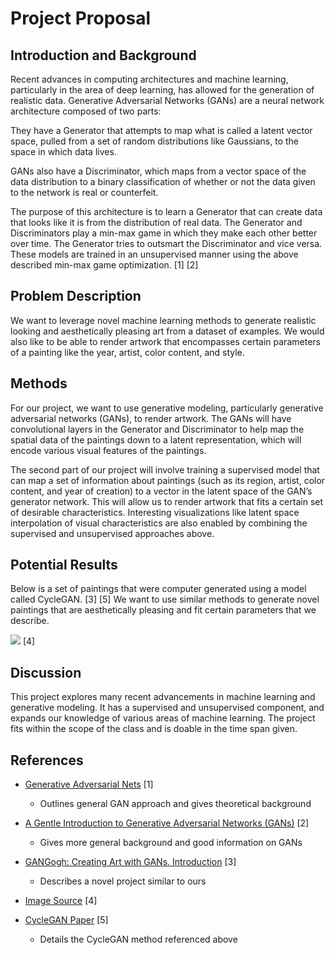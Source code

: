 # Project Proposal

## Introduction and Background

Recent advances in computing architectures and machine learning, particularly in the area of deep learning, has allowed for the generation of realistic data. Generative Adversarial Networks (GANs) are a neural network architecture composed of two parts:

They have a Generator that attempts to map what is called a latent vector space, pulled from a set of random distributions like Gaussians, to the space in which data lives.

GANs also have a Discriminator, which maps from a vector space of the data distribution to a binary classification of whether or not the data given to the network is real or counterfeit.

The purpose of this architecture is to learn a Generator that can create data that looks like it is from the distribution of real data. The Generator and Discriminators play a min-max game in which they make each other better over time. The Generator tries to outsmart the Discriminator and vice versa. These models are trained in an unsupervised manner using the above described min-max game optimization. [1] [2]


## Problem Description

We want to leverage novel machine learning methods to generate realistic looking and aesthetically pleasing art from a dataset of examples. We would also like to be able to render artwork that encompasses certain parameters of a painting like the year, artist, color content, and style. 

## Methods

For our project, we want to use generative modeling, particularly generative adversarial networks (GANs), to render artwork. The GANs will have convolutional layers in the Generator and Discriminator to help map the spatial data of the paintings down to a latent representation, which will encode various visual features of the paintings.

The second part of our project will involve training a supervised model that can map a set of information about paintings (such as its region, artist, color content, and year of creation) to a vector in the latent space of the GAN’s generator network. This will allow us to render artwork that fits a certain set of desirable characteristics. Interesting visualizations like latent space interpolation of visual characteristics are also enabled by combining the supervised and unsupervised approaches above.

## Potential Results

Below is a set of paintings that were computer generated using a model called CycleGAN. [3] [5] We want to use similar methods to generate novel paintings that are aesthetically pleasing and fit certain parameters that we describe.

![](https://miro.medium.com/max/875/1*CX690BeurSxHFJPSiGW1ow.png)
[4]

## Discussion

This project explores many recent advancements in machine learning and generative modeling. It has a supervised and unsupervised component, and expands our knowledge of various areas of machine learning. The project fits within the scope of the class and is doable in the time span given. 


## References

- [Generative Adversarial Nets](https://papers.nips.cc/paper/5423-generative-adversarial-nets.pdf) [1]
    - Outlines general GAN approach and gives theoretical background

- [A Gentle Introduction to Generative Adversarial Networks (GANs)](https://machinelearningmastery.com/what-are-generative-adversarial-networks-gans/) [2]
    - Gives more general background and good information on GANs

- [GANGogh: Creating Art with GANs. Introduction](https://towardsdatascience.com/gangogh-creating-art-with-gans-8d087d8f74a1) [3]
    - Describes a novel project similar to ours

- [Image Source](https://towardsdatascience.com/cyclegans-to-create-computer-generated-art-161082601709) [4]

- [CycleGAN Paper](https://arxiv.org/abs/1703.10593) [5]
    - Details the CycleGAN method referenced above
